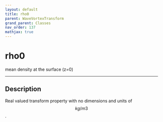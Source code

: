 ```yaml
---
layout: default
title: rho0
parent: WaveVortexTransform
grand_parent: Classes
nav_order: 137
mathjax: true
---
```


#  rho0

mean density at the surface (z=0)


---

## Description
Real valued transform property with no dimensions and units of $$kg/m3$$.

